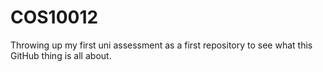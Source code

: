 # COS10012
Throwing up my first uni assessment as a first repository to see what this GitHub thing is all about.
